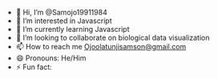 - 👋 Hi, I’m @Samojo19911984
- 👀 I’m interested in Javascript
- 🌱 I’m currently learning Javascript
- 💞️ I’m looking to collaborate on biological data visualization
- 📫 How to reach me Ojoolatunjisamson@gmail.com 
- 😄 Pronouns: He/Him
- ⚡ Fun fact: 

<!---
Mamamo1823/Mamamo1823 is a ✨ special ✨ repository because its `README.md` (this file) appears on your GitHub profile.
You can click the Preview link to take a look at your changes.
--->
